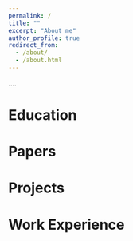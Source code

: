 ```yaml
---
permalink: /
title: ""
excerpt: "About me"
author_profile: true
redirect_from: 
  - /about/
  - /about.html
---
```


....

Education
======


# Papers



# Projects

# Work Experience

